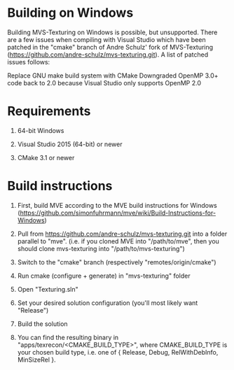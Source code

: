 # Building on Windows #

Building MVS-Texturing on Windows is possible, but unsupported. There are a few issues when compiling with Visual Studio which have been patched in the "cmake" branch of Andre Schulz' fork of MVS-Texturing (https://github.com/andre-schulz/mvs-texturing.git). A list of patched issues follows:

Replace GNU make build system with CMake
Downgraded OpenMP 3.0+ code back to 2.0 because Visual Studio only supports OpenMP 2.0

# Requirements #

1. 64-bit Windows

2. Visual Studio 2015 (64-bit) or newer

3. CMake 3.1 or newer

# Build instructions #

1. First, build MVE according to the MVE build instructions for Windows (https://github.com/simonfuhrmann/mve/wiki/Build-Instructions-for-Windows)

2. Pull from https://github.com/andre-schulz/mvs-texturing.git into a folder parallel to "mve". (i.e. if you cloned MVE into "/path/to/mve", then you should clone mvs-texturing into "/path/to/mvs-texturing")

3. Switch to the "cmake" branch (respectively "remotes/origin/cmake")

4. Run cmake (configure + generate) in "mvs-texturing" folder

5. Open "Texturing.sln"

6. Set your desired solution configuration (you'll most likely want "Release")

7. Build the solution

8. You can find the resulting binary in "apps/texrecon/<CMAKE_BUILD_TYPE>", where CMAKE_BUILD_TYPE is your chosen build type, i.e. one of { Release, Debug, RelWithDebInfo, MinSizeRel }.
